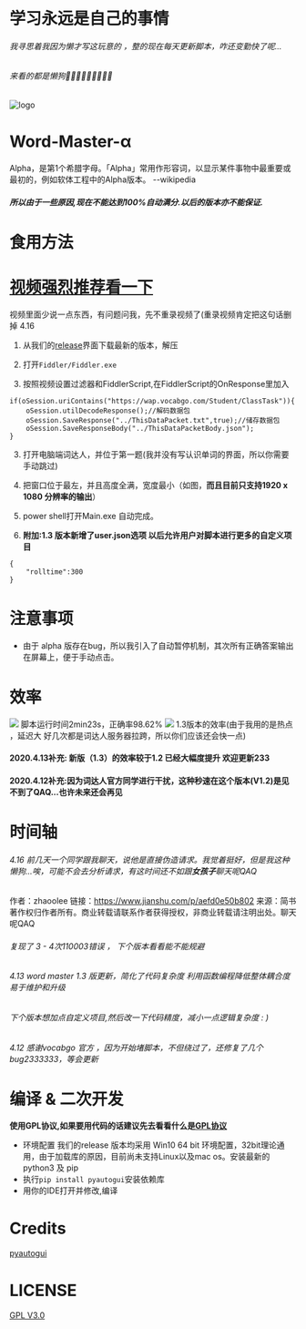 # 学习永远是自己的事情
###### 我寻思着我因为懒才写这玩意的 ，整的现在每天更新脚本，咋还变勤快了呢...
###### 来看的都是懒狗🐶🐶🐶🐶🐶🐶🐶🐶🐶 
![logo](https://s1.ax1x.com/2020/04/08/GRyPCq.png "logo")
# Word-Master-α
Alpha，是第1个希腊字母。「Alpha」常用作形容词，以显示某件事物中最重要或最初的，例如软体工程中的Alpha版本。 --wikipedia
##### 所以由于一些原因,现在不能达到100%自动满分.以后的版本亦不能保证.
# 食用方法
# [视频强烈推荐看一下](https://b23.tv/BV1Vz41187T9 "release")
视频里面少说一点东西，有问题问我，先不重录视频了(重录视频肯定把这句话删掉 4.16
1. 从我们的[release](../../releases "release")界面下载最新的版本，解压

2. 打开`Fiddler/Fiddler.exe`

3. 按照视频设置过滤器和FiddlerScript,在FiddlerScript的OnResponse里加入
```
if(oSession.uriContains("https://wap.vocabgo.com/Student/ClassTask")){
    oSession.utilDecodeResponse();//解码数据包
    oSession.SaveResponse("../ThisDataPacket.txt",true);//储存数据包
    oSession.SaveResponseBody("../ThisDataPacketBody.json");
}
```

3. 打开电脑端词达人，并位于第一题(我并没有写认识单词的界面，所以你需要手动跳过)

4. 把窗口位于最左，并且高度全满，宽度最小（如图，**而且目前只支持1920 x 1080 分辨率的输出**）

5. power shell打开Main.exe 自动完成。

1. **附加:1.3 版本新增了user.json选项 以后允许用户对脚本进行更多的自定义项目**
```
{
    "rolltime":300
}
```
# 注意事项
-   由于 alpha 版存在bug，所以我引入了自动暂停机制，其次所有正确答案输出在屏幕上，便于手动点击。

# 效率
![](https://s1.ax1x.com/2020/04/08/GRfEWj.png)
脚本运行时间2min23s，正确率98.62%
![](https://s1.ax1x.com/2020/04/13/GjrGgP.png)
1.3版本的效率(由于我用的是热点 ，延迟大 好几次都是词达人服务器拉跨，所以你们应该还会快一点)
#### 2020.4.13补充: 新版（1.3）的效率较于1.2 已经大幅度提升 欢迎更新233
#### 2020.4.12补充:因为词达人官方同学进行干扰，这种秒速在这个版本(V1.2)是见不到了QAQ...也许未来还会再见

# 时间轴
###### 4.16 前几天一个同学跟我聊天，说他是直接伪造请求。我觉着挺好，但是我这种懒狗...唉，可能不会去分析请求，有这时间还不如跟**女孩子**聊天呢QAQ

作者：zhaoolee
链接：https://www.jianshu.com/p/aefd0e50b802
来源：简书
著作权归作者所有。商业转载请联系作者获得授权，非商业转载请注明出处。聊天呢QAQ
###### 复现了 3 - 4次110003错误 ， 下个版本看看能不能规避
###### 4.13 word master 1.3 版更新，简化了代码复杂度 利用函数编程降低整体耦合度 易于维护和升级
###### 下个版本想加点自定义项目,然后改一下代码精度，减小一点逻辑复杂度 : )
###### 4.12 感谢vocabgo 官方 ，因为开始堵脚本，不但绕过了，还修复了几个bug2333333，等会更新

# 编译 & 二次开发
**使用GPL协议,如果要用代码的话建议先去看看什么是[GPL协议](https://www.gnu.org/licenses/gpl-3.0.html "GPL协议")**
-  环境配置
我们的release 版本均采用 Win10 64 bit 环境配置，32bit理论通用，由于加载库的原因，目前尚未支持Linux以及mac os。安装最新的python3 及 pip
- 执行`pip install pyautogui`安装依赖库
- 用你的IDE打开并修改,编译
# Credits
[pyautogui](https://github.com/asweigart/pyautogui "pyautogui")
# LICENSE
[GPL V3.0](LICENSE "GPL V3.0")
